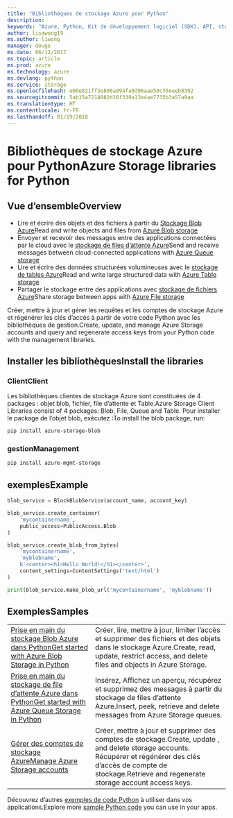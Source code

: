 ```yaml
---
title: "Bibliothèques de stockage Azure pour Python"
description: 
keywords: "Azure, Python, Kit de développement logiciel (SDK), API, stockage"
author: lisawong19
ms.author: liwong
manager: douge
ms.date: 06/12/2017
ms.topic: article
ms.prod: azure
ms.technology: azure
ms.devlang: python
ms.service: storage
ms.openlocfilehash: e00e821ff3e806a994fa8d96aae50c35eeeb8392
ms.sourcegitcommit: 5ab15a7214082d16f339a13e4ae7735b3a57a9aa
ms.translationtype: HT
ms.contentlocale: fr-FR
ms.lasthandoff: 01/19/2018
---
```

# <a name="azure-storage-libraries-for-python"></a><span data-ttu-id="d832c-103">Bibliothèques de stockage Azure pour Python</span><span class="sxs-lookup"><span data-stu-id="d832c-103">Azure Storage libraries for Python</span></span>

## <a name="overview"></a><span data-ttu-id="d832c-104">Vue d’ensemble</span><span class="sxs-lookup"><span data-stu-id="d832c-104">Overview</span></span>
- <span data-ttu-id="d832c-105">Lire et écrire des objets et des fichiers à partir du [Stockage Blob Azure](https://docs.microsoft.com/en-us/azure/storage/storage-python-how-to-use-blob-storage)</span><span class="sxs-lookup"><span data-stu-id="d832c-105">Read and write objects and files from [Azure Blob storage](https://docs.microsoft.com/en-us/azure/storage/storage-python-how-to-use-blob-storage)</span></span>
- <span data-ttu-id="d832c-106">Envoyer et recevoir des messages entre des applications connectées par le cloud avec le [stockage de files d’attente Azure](https://docs.microsoft.com/azure/storage/storage-python-how-to-use-queue-storage)</span><span class="sxs-lookup"><span data-stu-id="d832c-106">Send and receive messages between cloud-connected applications with [Azure Queue storage](https://docs.microsoft.com/azure/storage/storage-python-how-to-use-queue-storage)</span></span>
- <span data-ttu-id="d832c-107">Lire et écrire des données structurées volumineuses avec le [stockage de tables Azure](https://docs.microsoft.com/azure/storage/storage-python-how-to-use-table-storage)</span><span class="sxs-lookup"><span data-stu-id="d832c-107">Read and write large structured data with [Azure Table storage](https://docs.microsoft.com/azure/storage/storage-python-how-to-use-table-storage)</span></span> 
- <span data-ttu-id="d832c-108">Partager le stockage entre des applications avec [stockage de fichiers Azure](https://docs.microsoft.com/azure/storage/storage-python-how-to-use-file-storage)</span><span class="sxs-lookup"><span data-stu-id="d832c-108">Share storage between apps with [Azure File storage](https://docs.microsoft.com/azure/storage/storage-python-how-to-use-file-storage)</span></span>

<span data-ttu-id="d832c-109">Créer, mettre à jour et gérer les requêtes et les comptes de stockage Azure et régénérer les clés d’accès à partir de votre code Python avec les bibliothèques de gestion.</span><span class="sxs-lookup"><span data-stu-id="d832c-109">Create, update, and manage Azure Storage accounts and query and regenerate access keys from your Python code with the management libraries.</span></span>

## <a name="install-the-libraries"></a><span data-ttu-id="d832c-110">Installer les bibliothèques</span><span class="sxs-lookup"><span data-stu-id="d832c-110">Install the libraries</span></span>

### <a name="client"></a><span data-ttu-id="d832c-111">Client</span><span class="sxs-lookup"><span data-stu-id="d832c-111">Client</span></span>

<span data-ttu-id="d832c-112">Les bibliothèques clientes de stockage Azure sont constituées de 4 packages : objet blob, fichier, file d’attente et Table.</span><span class="sxs-lookup"><span data-stu-id="d832c-112">Azure Storage Client Libraries consist of 4 packages: Blob, File, Queue and Table.</span></span> <span data-ttu-id="d832c-113">Pour installer le package de l’objet blob, exécutez :</span><span class="sxs-lookup"><span data-stu-id="d832c-113">To install the blob package, run:</span></span>

```bash
pip install azure-storage-blob
```

### <a name="management"></a><span data-ttu-id="d832c-114">gestion</span><span class="sxs-lookup"><span data-stu-id="d832c-114">Management</span></span>

```bash
pip install azure-mgmt-storage
```

## <a name="example"></a><span data-ttu-id="d832c-115">exemples</span><span class="sxs-lookup"><span data-stu-id="d832c-115">Example</span></span>
```python
blob_service = BlockBlobService(account_name, account_key)

blob_service.create_container(
    'mycontainername',
    public_access=PublicAccess.Blob
)

blob_service.create_blob_from_bytes(
    'mycontainername',
    'myblobname',
    b'<center><h1>Hello World!</h1></center>',
    content_settings=ContentSettings('text/html')
)

print(blob_service.make_blob_url('mycontainername', 'myblobname'))
```

## <a name="samples"></a><span data-ttu-id="d832c-116">Exemples</span><span class="sxs-lookup"><span data-stu-id="d832c-116">Samples</span></span>

| | |
|--|--|
| [<span data-ttu-id="d832c-117">Prise en main du stockage Blob Azure dans Python</span><span class="sxs-lookup"><span data-stu-id="d832c-117">Get started with Azure Blob Storage in Python</span></span>](https://docs.microsoft.com/en-us/azure/storage/blobs/storage-python-how-to-use-blob-storage) | <span data-ttu-id="d832c-118">Créer, lire, mettre à jour, limiter l’accès et supprimer des fichiers et des objets dans le stockage Azure.</span><span class="sxs-lookup"><span data-stu-id="d832c-118">Create, read, update, restrict access, and delete files and objects in Azure Storage.</span></span> |
| [<span data-ttu-id="d832c-119">Prise en main du stockage de file d’attente Azure dans Python</span><span class="sxs-lookup"><span data-stu-id="d832c-119">Get started with Azure Queue Storage in Python</span></span>](https://docs.microsoft.com/en-us/azure/storage/queues/storage-python-how-to-use-queue-storage) | <span data-ttu-id="d832c-120">Insérez, Affichez un aperçu, récupérez et supprimez des messages à partir du stockage de files d’attente Azure.</span><span class="sxs-lookup"><span data-stu-id="d832c-120">Insert, peek, retrieve and delete messages from Azure Storage queues.</span></span> | 
| [<span data-ttu-id="d832c-121">Gérer des comptes de stockage Azure</span><span class="sxs-lookup"><span data-stu-id="d832c-121">Manage Azure Storage accounts</span></span>](https://azure.microsoft.com/resources/samples/storage-python-manage) | <span data-ttu-id="d832c-122">Créer, mettre à jour et supprimer des comptes de stockage.</span><span class="sxs-lookup"><span data-stu-id="d832c-122">Create, update , and delete storage accounts.</span></span> <span data-ttu-id="d832c-123">Récupérer et régénérer des clés d’accès de compte de stockage.</span><span class="sxs-lookup"><span data-stu-id="d832c-123">Retrieve and regenerate storage account access keys.</span></span>

<span data-ttu-id="d832c-124">Découvrez d’autres [exemples de code Python](https://azure.microsoft.com/resources/samples/?platform=python) à utiliser dans vos applications.</span><span class="sxs-lookup"><span data-stu-id="d832c-124">Explore more [sample Python code](https://azure.microsoft.com/resources/samples/?platform=python) you can use in your apps.</span></span>
